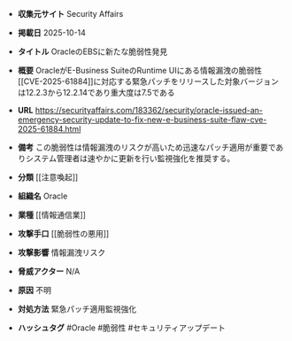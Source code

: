 - **収集元サイト**
Security Affairs

- **掲載日**
2025-10-14

- **タイトル**
OracleのEBSに新たな脆弱性発見

- **概要**
OracleがE-Business SuiteのRuntime UIにある情報漏洩の脆弱性[[CVE-2025-61884]]に対応する緊急パッチをリリースした対象バージョンは12.2.3から12.2.14であり重大度は7.5である

- **URL**
https://securityaffairs.com/183362/security/oracle-issued-an-emergency-security-update-to-fix-new-e-business-suite-flaw-cve-2025-61884.html

- **備考**
この脆弱性は情報漏洩のリスクが高いため迅速なパッチ適用が重要でありシステム管理者は速やかに更新を行い監視強化を推奨する。

- **分類**
[[注意喚起]]

- **組織名**
Oracle

- **業種**
[[情報通信業]]

- **攻撃手口**
[[脆弱性の悪用]]

- **攻撃影響**
情報漏洩リスク

- **脅威アクター**
N/A

- **原因**
不明

- **対処方法**
緊急パッチ適用監視強化

- **ハッシュタグ**
#Oracle #脆弱性 #セキュリティアップデート

